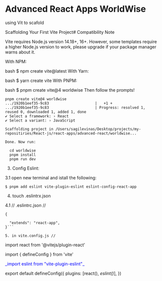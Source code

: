 # Advanced React Apps WorldWise


using Vit to scafold 

Scaffolding Your First Vite Project#
Compatibility Note

Vite requires Node.js version 14.18+, 16+. However, some templates require a higher Node.js version to work, please upgrade if your package manager warns about it.

With NPM:

bash
$ npm create vite@latest
With Yarn:

bash
$ yarn create vite
With PNPM:

bash
$ pnpm create vite@4 worldwise
Then follow the prompts!

```
pnpm create vite@4 worldwise
.../1920b1eef35-9c83                     |   +1 +
.../1920b1eef35-9c83                     | Progress: resolved 1, reused 0, downloaded 1, added 1, done
✔ Select a framework: › React
✔ Select a variant: › JavaScript

Scaffolding project in /Users/sagilevinas/Desktop/projects/my-repositiries/React-js/react-apps/advanced-react/worldwise...

Done. Now run:

  cd worldwise
  pnpm install
  pnpm run dev

  ```

  3. Config Eslint:

  3.1 open new terminal and istall the following:


  ```
  $ pnpm add eslint vite-plugin-eslint eslint-config-react-app
  ```

4. touch .eslintrx.json

4.1 // .eslintrc.json //
```
{

  "extends": "react-app",
}```

5. in vite.config.js //

```
import react from '@vitejs/plugin-react' 

import { defineConfig } from 'vite' 

<p style="color: blue;">_import eslint from "vite-plugin-eslint"_</p>


export default defineConfig({
  plugins: [react(), _eslint()_],
})

```

